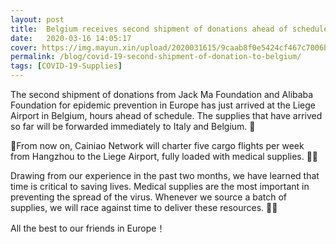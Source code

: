 ```yaml
---
layout: post
title:  Belgium receives second shipment of donations ahead of schedule
date:   2020-03-16 14:05:17
cover: https://img.mayun.xin/upload/2020031615/9caab8f0e5424cf467c7006b19865ffe.JPG
permalink: /blog/covid-19-second-shipment-of-donation-to-belgium/
tags: [COVID-19-Supplies]
---
```


The second shipment of donations from Jack Ma Foundation and Alibaba Foundation for epidemic prevention in Europe has just arrived at the Liege Airport in Belgium, hours ahead of schedule. The supplies that have arrived so far will be forwarded immediately to Italy and Belgium. 

From now on, Cainiao Network will charter five cargo flights per week from Hangzhou to the Liege Airport, fully loaded with medical supplies. 

Drawing from our experience in the past two months, we have learned that time is critical to saving lives. Medical supplies are the most important in preventing the spread of the virus. Whenever we source a batch of supplies, we will race against time to deliver these resources. 

All the best to our friends in Europe！
